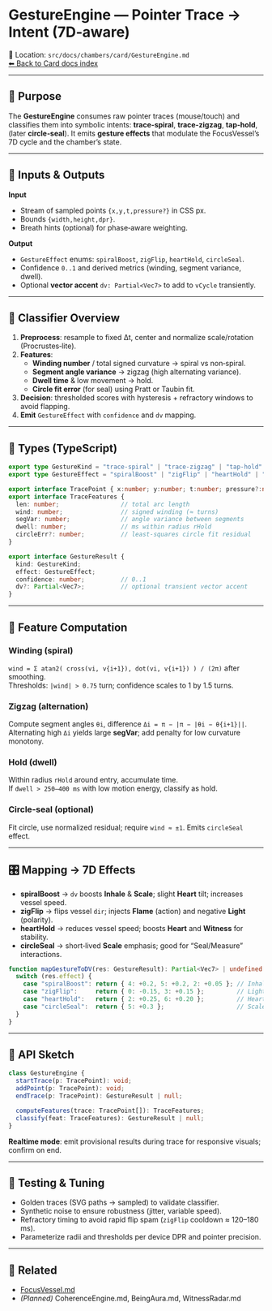 # GestureEngine — Pointer Trace → Intent (7D‑aware)

📍 Location: `src/docs/chambers/card/GestureEngine.md`  
[⬅ Back to Card docs index](./README.md)

---

## 🎯 Purpose
The **GestureEngine** consumes raw pointer traces (mouse/touch) and classifies them into symbolic intents: **trace‑spiral**, **trace‑zigzag**, **tap‑hold**, (later **circle‑seal**). It emits **gesture effects** that modulate the FocusVessel’s 7D cycle and the chamber’s state.

---

## 🧱 Inputs & Outputs

**Input**  
- Stream of sampled points `{x,y,t,pressure?}` in CSS px.  
- Bounds `{width,height,dpr}`.  
- Breath hints (optional) for phase‑aware weighting.

**Output**  
- `GestureEffect` enums: `spiralBoost`, `zigFlip`, `heartHold`, `circleSeal`.  
- Confidence `0..1` and derived metrics (winding, segment variance, dwell).  
- Optional **vector accent** `dv: Partial<Vec7>` to add to `vCycle` transiently.

---

## 🧠 Classifier Overview

1) **Preprocess**: resample to fixed Δt, center and normalize scale/rotation (Procrustes‑lite).  
2) **Features**:
   - **Winding number** / total signed curvature → spiral vs non‑spiral.  
   - **Segment angle variance** → zigzag (high alternating variance).  
   - **Dwell time** & low movement → hold.  
   - **Circle fit error** (for seal) using Pratt or Taubin fit.  
3) **Decision**: thresholded scores with hysteresis + refractory windows to avoid flapping.  
4) **Emit** `GestureEffect` with `confidence` and `dv` mapping.

---

## 🔢 Types (TypeScript)

```ts
export type GestureKind = "trace-spiral" | "trace-zigzag" | "tap-hold" | "circle-seal";
export type GestureEffect = "spiralBoost" | "zigFlip" | "heartHold" | "circleSeal";

export interface TracePoint { x:number; y:number; t:number; pressure?:number; }
export interface TraceFeatures {
  len: number;                 // total arc length
  wind: number;                // signed winding (≈ turns)
  segVar: number;              // angle variance between segments
  dwell: number;               // ms within radius rHold
  circleErr?: number;          // least-squares circle fit residual
}

export interface GestureResult {
  kind: GestureKind;
  effect: GestureEffect;
  confidence: number;          // 0..1
  dv?: Partial<Vec7>;          // optional transient vector accent
}
```

---

## 🧪 Feature Computation

### Winding (spiral)
`wind = Σ atan2( cross(vi, v{i+1}), dot(vi, v{i+1}) ) / (2π)` after smoothing.  
Thresholds: `|wind| > 0.75` turn; confidence scales to 1 by 1.5 turns.

### Zigzag (alternation)
Compute segment angles `θi`, difference `Δi = π − |π − |θi − θ{i+1}||`.  
Alternating high `Δi` yields large **segVar**; add penalty for low curvature monotony.

### Hold (dwell)
Within radius `rHold` around entry, accumulate time.  
If `dwell > 250–400 ms` with low motion energy, classify as hold.

### Circle‑seal (optional)
Fit circle, use normalized residual; require `wind ≈ ±1`. Emits `circleSeal` effect.

---

## 🎛 Mapping → 7D Effects

- **spiralBoost** → `dv` boosts **Inhale** & **Scale**; slight **Heart** tilt; increases vessel speed.  
- **zigFlip** → flips vessel `dir`; injects **Flame** (action) and negative **Light** (polarity).  
- **heartHold** → reduces vessel speed; boosts **Heart** and **Witness** for stability.  
- **circleSeal** → short‑lived **Scale** emphasis; good for “Seal/Measure” interactions.

```ts
function mapGestureToDV(res: GestureResult): Partial<Vec7> | undefined {
  switch (res.effect) {
    case "spiralBoost": return { 4: +0.2, 5: +0.2, 2: +0.05 }; // Inhale, Scale, Heart
    case "zigFlip":     return { 0: -0.15, 3: +0.15 };         // Light-, Flame+
    case "heartHold":   return { 2: +0.25, 6: +0.20 };         // Heart, Witness
    case "circleSeal":  return { 5: +0.3 };                    // Scale
  }
}
```

---

## 🧰 API Sketch

```ts
class GestureEngine {
  startTrace(p: TracePoint): void;
  addPoint(p: TracePoint): void;
  endTrace(p: TracePoint): GestureResult | null;

  computeFeatures(trace: TracePoint[]): TraceFeatures;
  classify(feat: TraceFeatures): GestureResult | null;
}
```

**Realtime mode**: emit provisional results during trace for responsive visuals; confirm on end.

---

## 🧪 Testing & Tuning

- Golden traces (SVG paths → sampled) to validate classifier.  
- Synthetic noise to ensure robustness (jitter, variable speed).  
- Refractory timing to avoid rapid flip spam (`zigFlip` cooldown ≈ 120–180 ms).  
- Parameterize radii and thresholds per device DPR and pointer precision.

---

## 🔗 Related
- [FocusVessel.md](./FocusVessel.md)
- *(Planned)* CoherenceEngine.md, BeingAura.md, WitnessRadar.md
